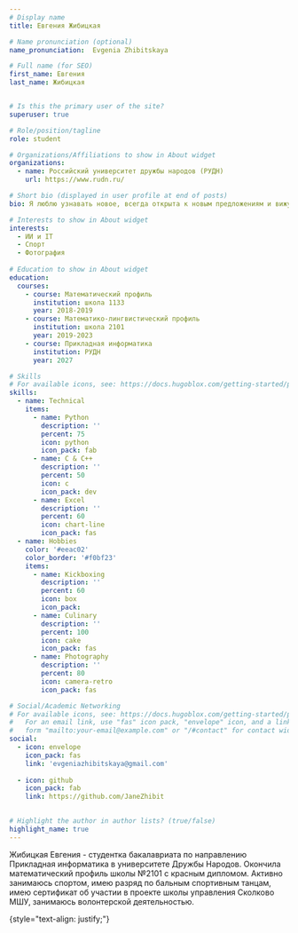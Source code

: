 ```yaml
---
# Display name
title: Евгения Жибицкая

# Name pronunciation (optional)
name_pronunciation:  Evgenia Zhibitskaya

# Full name (for SEO)
first_name: Евгения
last_name: Жибицкая


# Is this the primary user of the site?
superuser: true

# Role/position/tagline
role: student

# Organizations/Affiliations to show in About widget
organizations:
  - name: Российский университет дружбы народов (РУДН)
    url: https://www.rudn.ru/

# Short bio (displayed in user profile at end of posts)
bio: Я люблю узнавать новое, всегда открыта к новым предложениям и вижу везде много всего прекрасного.

# Interests to show in About widget
interests:
  - ИИ и IT
  - Спорт
  - Фотография 
  
# Education to show in About widget
education:
  courses:
    - course: Математический профиль
      institution: школа 1133
      year: 2018-2019
    - course: Математико-лингвистический профиль
      institution: школа 2101
      year: 2019-2023
    - course: Прикладная информатика
      institution: РУДН
      year: 2027

# Skills
# For available icons, see: https://docs.hugoblox.com/getting-started/page-builder/#icons
skills:
  - name: Technical
    items:
      - name: Python
        description: ''
        percent: 75
        icon: python
        icon_pack: fab
      - name: C & C++
        description: ''
        percent: 50
        icon: c
        icon_pack: dev
      - name: Excel
        description: ''
        percent: 60
        icon: chart-line
        icon_pack: fas
  - name: Hobbies
    color: '#eeac02'
    color_border: '#f0bf23'
    items:
      - name: Kickboxing
        description: ''
        percent: 60
        icon: box
        icon_pack:
      - name: Culinary
        description: ''
        percent: 100
        icon: cake
        icon_pack: fas
      - name: Photography
        description: ''
        percent: 80
        icon: camera-retro
        icon_pack: fas

# Social/Academic Networking
# For available icons, see: https://docs.hugoblox.com/getting-started/page-builder/#icons
#   For an email link, use "fas" icon pack, "envelope" icon, and a link in the
#   form "mailto:your-email@example.com" or "/#contact" for contact widget.
social:
  - icon: envelope
    icon_pack: fas
    link: 'evgeniazhibitskaya@gmail.com'
 
  - icon: github
    icon_pack: fab
    link: https://github.com/JaneZhibit
  

# Highlight the author in author lists? (true/false)
highlight_name: true
---
```


Жибицкая Евгения - студентка бакалавриата по направлению Прикладная информатика в университете Дружбы Народов. Окончила математический профиль школы №2101 с красным дипломом. Активно занимаюсь спортом, имею разряд по бальным спортивным танцам, имею сертификат об участии в проекте школы управления Сколково МШУ, занимаюсь волонтерской деятельностью.

{style="text-align: justify;"}

